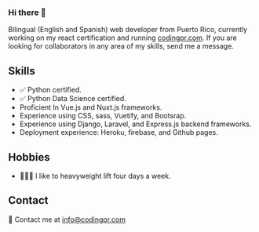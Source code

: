### Hi there 👋

Bilingual (English and Spanish) web developer from Puerto Rico, currently working on my react certification and running [codingpr.com](https://codingpr.com). If you are looking for collaborators in any area of my skills, send me a message.

## Skills
- :white_check_mark: Python certified.
- :white_check_mark: Python Data Science certified.
- Proficient In Vue.js and Nuxt.js frameworks.
- Experience using CSS, sass, Vuetify, and Bootsrap.
- Experience using Django, Laravel, and Express.js backend frameworks.
- Deployment experience: Heroku, firebase, and Github pages.

## Hobbies
- 🏋🏼‍♂️ I like to heavyweight lift four days a week.

## Contact
📧 Contact me at info@codingpr.com
